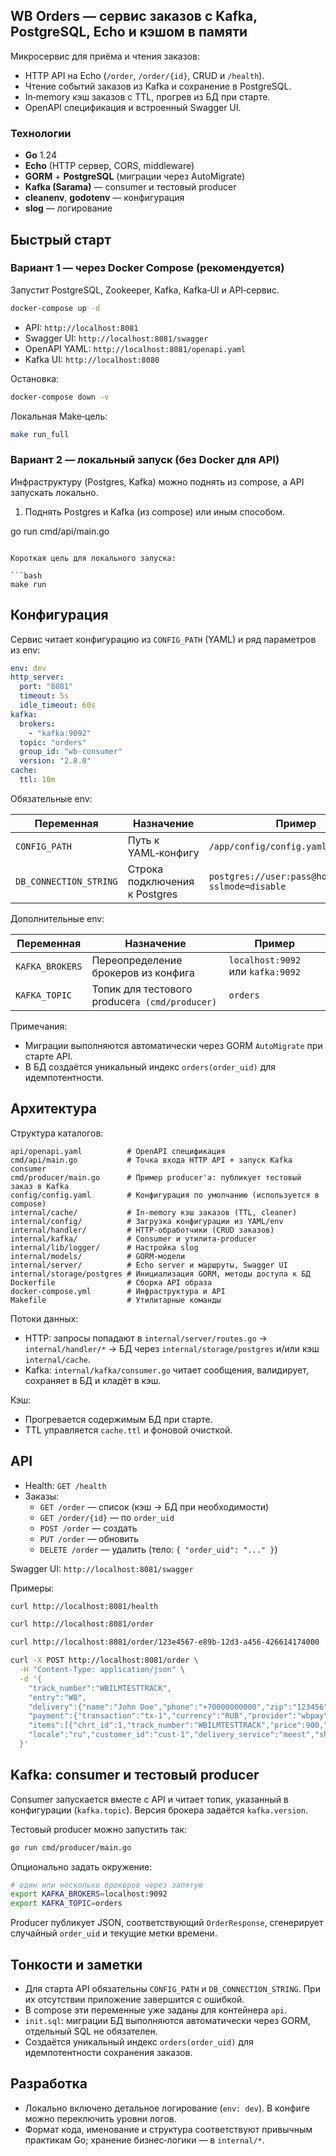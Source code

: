 ## WB Orders — сервис заказов с Kafka, PostgreSQL, Echo и кэшом в памяти

Микросервис для приёма и чтения заказов:
- HTTP API на Echo (`/order`, `/order/{id}`, CRUD и `/health`).
- Чтение событий заказов из Kafka и сохранение в PostgreSQL.
- In‑memory кэш заказов с TTL, прогрев из БД при старте.
- OpenAPI спецификация и встроенный Swagger UI.

### Технологии
- **Go** 1.24
- **Echo** (HTTP сервер, CORS, middleware)
- **GORM** + **PostgreSQL** (миграции через AutoMigrate)
- **Kafka (Sarama)** — consumer и тестовый producer
- **cleanenv**, **godotenv** — конфигурация
- **slog** — логирование

## Быстрый старт

### Вариант 1 — через Docker Compose (рекомендуется)
Запустит PostgreSQL, Zookeeper, Kafka, Kafka‑UI и API‑сервис.

```bash
docker-compose up -d
```

- API: `http://localhost:8081`
- Swagger UI: `http://localhost:8081/swagger`
- OpenAPI YAML: `http://localhost:8081/openapi.yaml`
- Kafka UI: `http://localhost:8080`

Остановка:

```bash
docker-compose down -v
```

Локальная Make‑цель:

```bash
make run_full
```

### Вариант 2 — локальный запуск (без Docker для API)
Инфраструктуру (Postgres, Kafka) можно поднять из compose, а API запускать локально.

1) Поднять Postgres и Kafka (из compose) или иным способом.


go run cmd/api/main.go
```

Короткая цель для локального запуска:

```bash
make run
```

## Конфигурация

Сервис читает конфигурацию из `CONFIG_PATH` (YAML) и ряд параметров из env:

```yaml
env: dev
http_server:
  port: "8081"
  timeout: 5s
  idle_timeout: 60s
kafka:
  brokers:
    - "kafka:9092"
  topic: "orders"
  group_id: "wb-consumer"
  version: "2.8.0"
cache:
  ttl: 10m
```

Обязательные env:

| Переменная | Назначение | Пример |
|---|---|---|
| `CONFIG_PATH` | Путь к YAML‑конфигу | `/app/config/config.yaml` |
| `DB_CONNECTION_STRING` | Строка подключения к Postgres | `postgres://user:pass@host:5432/db?sslmode=disable` |

Дополнительные env:

| Переменная | Назначение | Пример |
|---|---|---|
| `KAFKA_BROKERS` | Переопределение брокеров из конфига | `localhost:9092` или `kafka:9092` |
| `KAFKA_TOPIC` | Топик для тестового producer`а (cmd/producer)` | `orders` |

Примечания:
- Миграции выполняются автоматически через GORM `AutoMigrate` при старте API.
- В БД создаётся уникальный индекс `orders(order_uid)` для идемпотентности.

## Архитектура

Структура каталогов:

```
api/openapi.yaml          # OpenAPI спецификация
cmd/api/main.go           # Точка входа HTTP API + запуск Kafka consumer
cmd/producer/main.go      # Пример producer'а: публикует тестовый заказ в Kafka
config/config.yaml        # Конфигурация по умолчанию (используется в compose)
internal/cache/           # In-memory кэш заказов (TTL, cleaner)
internal/config/          # Загрузка конфигурации из YAML/env
internal/handler/         # HTTP‑обработчики (CRUD заказов)
internal/kafka/           # Consumer и утилита‑producer
internal/lib/logger/      # Настройка slog
internal/models/          # GORM‑модели
internal/server/          # Echo server и маршруты, Swagger UI
internal/storage/postgres # Инициализация GORM, методы доступа к БД
Dockerfile                # Сборка API образа
docker-compose.yml        # Инфраструктура и API
Makefile                  # Утилитарные команды
```

Потоки данных:
- HTTP: запросы попадают в `internal/server/routes.go` → `internal/handler/*` → БД через `internal/storage/postgres` и/или кэш `internal/cache`.
- Kafka: `internal/kafka/consumer.go` читает сообщения, валидирует, сохраняет в БД и кладёт в кэш.

Кэш:
- Прогревается содержимым БД при старте.
- TTL управляется `cache.ttl` и фоновой очисткой.

## API

- Health: `GET /health`
- Заказы:
  - `GET /order` — список (кэш → БД при необходимости)
  - `GET /order/{id}` — по `order_uid`
  - `POST /order` — создать
  - `PUT /order` — обновить
  - `DELETE /order` — удалить (тело: `{ "order_uid": "..." }`)

Swagger UI: `http://localhost:8081/swagger`

Примеры:

```bash
curl http://localhost:8081/health

curl http://localhost:8081/order

curl http://localhost:8081/order/123e4567-e89b-12d3-a456-426614174000

curl -X POST http://localhost:8081/order \
  -H "Content-Type: application/json" \
  -d '{
    "track_number":"WBILMTESTTRACK",
    "entry":"WB",
    "delivery":{"name":"John Doe","phone":"+70000000000","zip":"123456","city":"Moscow","address":"Tverskaya 1","region":"Moscow","email":"john@example.com"},
    "payment":{"transaction":"tx-1","currency":"RUB","provider":"wbpay","amount":1000,"payment_dt":1710000000,"bank":"SBER","delivery_cost":100,"goods_total":900,"custom_fee":0},
    "items":[{"chrt_id":1,"track_number":"WBILMTESTTRACK","price":900,"rid":"rid-1","name":"Item","sale":0,"size":"M","total_price":900,"nm_id":1000,"brand":"WB","status":202}],
    "locale":"ru","customer_id":"cust-1","delivery_service":"meest","shardkey":"9","sm_id":99,"oof_shard":"1"
  }'
```

## Kafka: consumer и тестовый producer

Consumer запускается вместе с API и читает топик, указанный в конфигурации (`kafka.topic`). Версия брокера задаётся `kafka.version`.

Тестовый producer можно запустить так:

```bash
go run cmd/producer/main.go
```

Опционально задать окружение:

```bash
# один или несколько брокеров через запятую
export KAFKA_BROKERS=localhost:9092
export KAFKA_TOPIC=orders
```

Producer публикует JSON, соответствующий `OrderResponse`, сгенерирует случайный `order_uid` и текущие метки времени.

## Тонкости и заметки

- Для старта API обязательны `CONFIG_PATH` и `DB_CONNECTION_STRING`. При их отсутствии приложение завершится с ошибкой.
- В compose эти переменные уже заданы для контейнера `api`.
- `init.sql`: миграции БД выполняются автоматически через GORM, отдельный SQL не обязателен.
- Создаётся уникальный индекс `orders(order_uid)` для идемпотентности сохранения заказов.

## Разработка

- Локально включено детальное логирование (`env: dev`). В конфиге можно переключить уровни логов.
- Формат кода, именование и структура соответствуют привычным практикам Go; хранение бизнес‑логики — в `internal/*`.



